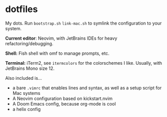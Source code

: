 # dotfiles
My dots.
Run `bootstrap.sh` `link-mac.sh` to symlink the configuration to your system.

**Current editor**: Neovim, with JetBrains IDEs for heavy refactoring/debugging.
 
**Shell:** Fish shell with omf to manage prompts, etc.

**Terminal:** iTerm2, see `itermcolors` for the colorschemes I like. Usually, with JetBrains Mono size 12.

Also included is...
- a bare `.vimrc` that enables lines and syntax, as well as a setup script for Mac systems
- A Neovim configuration based on kickstart.nvim
- A Doom Emacs config, because org-mode is cool
- a helix config
